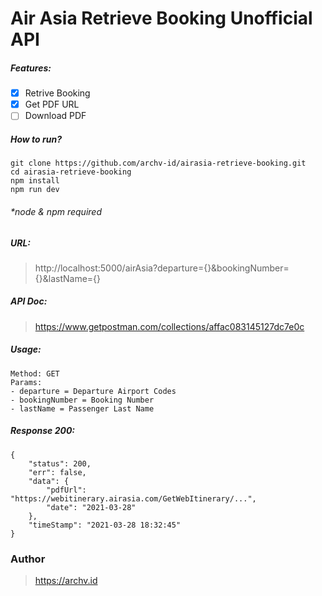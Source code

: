 # Air Asia Retrieve Booking Unofficial API
##### Features:
- [x] Retrive Booking
- [x] Get PDF URL
- [ ] Download PDF

##### How to run?
```
git clone https://github.com/archv-id/airasia-retrieve-booking.git
cd airasia-retrieve-booking
npm install 
npm run dev
```
###### *node & npm required

##### URL:
> http://localhost:5000/airAsia?departure={}&bookingNumber={}&lastName={}
##### API Doc:
> https://www.getpostman.com/collections/affac083145127dc7e0c

##### Usage:
```
Method: GET
Params: 
- departure = Departure Airport Codes
- bookingNumber = Booking Number
- lastName = Passenger Last Name
```

##### Response 200:
```
{
    "status": 200,
    "err": false,
    "data": {
        "pdfUrl": "https://webitinerary.airasia.com/GetWebItinerary/...",
        "date": "2021-03-28"
    },
    "timeStamp": "2021-03-28 18:32:45"
}
```
### Author
> https://archv.id
